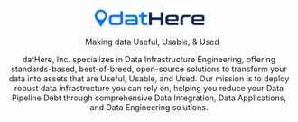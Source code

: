 <div align="center">
    <picture>
        <source media="(prefers-color-scheme: dark)" srcset="profile/dathere_logo_wb.png">
        <source media="(prefers-color-scheme: light)" srcset="profile/dathere_logo.png">
        <img width=200 alt="datHere logo" src="profile/dathere_logo.png">
    </picture>
    <p style="margin-left: 0.7rem">Making data Useful, Usable, & Used</p>
    <p>datHere, Inc. specializes in Data Infrastructure Engineering, offering standards-based, best-of-breed, open-source solutions to transform your data into assets that are Useful, Usable, and Used. Our mission is to deploy robust data infrastructure you can rely on, helping you reduce your Data Pipeline Debt through comprehensive Data Integration, Data Applications, and Data Engineering solutions.</p>
</div>
